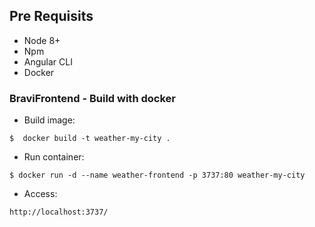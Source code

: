 ## Pre Requisits

- Node 8+
- Npm
- Angular CLI 
- Docker

### BraviFrontend - Build with docker

- Build image: 
```
$  docker build -t weather-my-city .
```

- Run container:
```
$ docker run -d --name weather-frontend -p 3737:80 weather-my-city
```

- Access:
```
http://localhost:3737/
```
